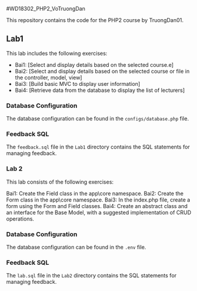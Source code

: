 #WD18302_PHP2_VoTruongDan

This repository contains the code for the PHP2 course by TruongDan01.

## Lab1

This lab includes the following exercises:

- Bai1: [Select and display details based on the selected course.e]
- Bai2: [Select and display details based on the selected course or file in the controller, model, view]
- Bai3: [Build basic MVC to display user information]
- Bai4: [Retrieve data from the database to display the list of lecturers]

### Database Configuration

The database configuration can be found in the `configs/database.php` file.

### Feedback SQL

The `feedback.sql` file in the `Lab1` directory contains the SQL statements for managing feedback.

### Lab 2
This lab consists of the following exercises:

Bai1: Create the Field class in the app\core namespace.
Bai2: Create the Form class in the app\core namespace.
Bai3: In the index.php file, create a form using the Form and Field classes.
Bai4: Create an abstract class and an interface for the Base Model, with a suggested implementation of CRUD operations.

### Database Configuration

The database configuration can be found in the `.env` file.

### Feedback SQL

The `lab.sql` file in the `Lab2` directory contains the SQL statements for managing feedback.